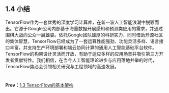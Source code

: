 ## 1.4 小结

TensorFlow作为一套优秀的深度学习计算库，在新一波人工智能浪潮中脱颖而出。它源于Google公司内部基于海量数据开展感知和预测类应用的需求，并通过围棋大战向公众一展雄姿。依托Google团队雄厚的科研实力，同时借助开源社区的集体智慧，TensorFlow已经成为了一套运算性能强劲、功能灵活多样、语言接口丰富，并支持生产环境部署和端云协同计算的通用人工智能基础平台软件。TensorFlow的构架设计灵活而开放，有助于适应多样的应用场景并吸引第三方开发者贡献特性。我们相信，在当今人工智能理论进步与应用落地并举的时代，TensorFlow势必会引领相关研究与工程领域的高速发展。

#

**Prev：**[1.3 TensorFlow的基本架构](1.3_architecture.md)